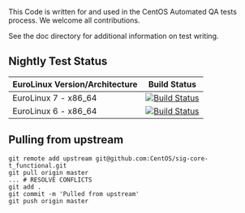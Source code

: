 This Code is written for and used in the CentOS Automated QA tests process. We welcome all contributions.

See the doc directory for additional information on test writing.

## Nightly Test Status

| EuroLinux Version/Architecture | Build Status |
| --------------------------- | ------------ |
| EuroLinux 7 - x86_64           | [![Build Status](https://10.10.1.139/view/EL-QA/job/EL-QA-sig-core-t_functional-el7/badge/icon)](https://jenkins.bel.lan/view/EL-QA/job/EL-QA-sig-core-t_functional-el7/) |
| EuroLinux 6 - x86_64           | [![Build Status](https://10.10.1.139/view/EL-QA/job/EL-QA-sig-core-t_functional-el6/badge/icon)](https://jenkins.bel.lan/view/EL-QA/job/EL-QA-sig-core-t_functional-el6/) |

## Pulling from upstream
```
git remote add upstream git@github.com:CentOS/sig-core-t_functional.git
git pull origin master
... # RESOLVE CONFLICTS
git add . 
git commit -m 'Pulled from upstream'
git push origin master
```
